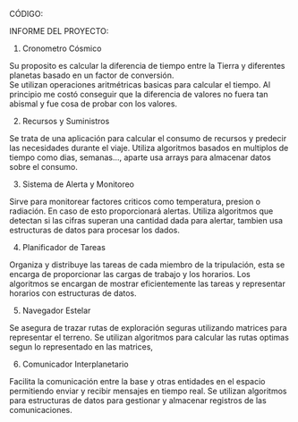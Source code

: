 CÓDIGO:



INFORME DEL PROYECTO: 

1. Cronometro Cósmico

Su proposito es calcular la diferencia de tiempo entre la Tierra y diferentes planetas basado en un factor de conversión.   
Se utilizan operaciones aritmétricas basicas para calcular el tiempo.
Al principio me costó conseguir que la diferencia de valores no fuera tan abismal y fue cosa de probar con los valores.


2. Recursos y Suministros

Se trata de una aplicación para calcular el consumo de recursos y predecir las necesidades durante el viaje.
Utiliza algoritmos basados en multiplos de tiempo como dias, semanas..., aparte usa arrays para almacenar datos sobre el consumo.


3. Sistema de Alerta y Monitoreo

Sirve para monitorear factores criticos como temperatura, presion o radiación. En caso de esto proporcionará alertas.
Utiliza algoritmos que detectan si las cifras superan una cantidad dada para alertar, tambien usa estructuras de datos para procesar los dados.


4. Planificador de Tareas

Organiza y distribuye las tareas de cada miembro de la tripulación, esta se encarga de proporcionar las cargas de trabajo y los horarios.
Los algoritmos se encargan de mostrar eficientemente las tareas y representar horarios con estructuras de datos.


5. Navegador Estelar

Se asegura de trazar rutas de exploración seguras utilizando matrices para representar el terreno.
Se utilizan algoritmos para calcular las rutas optimas segun lo representado en las matrices,


6. Comunicador Interplanetario

Facilita la comunicación entre la base y otras entidades en el espacio permitiendo enviar y recibir mensajes en tiempo real.
Se utilizan algoritmos para estructuras de datos para gestionar y almacenar registros de las comunicaciones.

